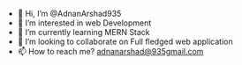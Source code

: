 - 👋 Hi, I’m @AdnanArshad935
- 👀 I’m interested in web Development
- 🌱 I’m currently learning MERN Stack
- 💞️ I’m looking to collaborate on Full fledged web application
- 📫 How to reach me? adnanarshad@935gmail.com

<!---
AdnanArshad935/AdnanArshad935 is a ✨ special ✨ repository because its `README.md` (this file) appears on your GitHub profile.
You can click the Preview link to take a look at your changes.
--->
